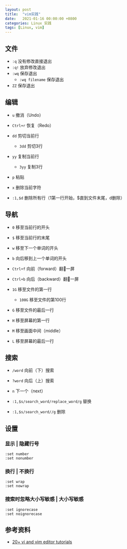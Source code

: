 ```yaml
---
layout: post
title:  "vim实践"
date:   2021-01-16 00:00:00 +0800
categories: Linux 实践
tags: [Linux, vim]
---
```


## 文件
* ```:q``` 没有修改直接退出
* ```:q!``` 放弃修改退出
* ```:wq``` 保存退出
    * ```:wq filename``` 保存退出
* ```ZZ``` 保存退出


## 编辑
* ```u``` 撤消（Undo）
* ```Ctrl+r``` 恢复（Redo）
    
* ```dd``` 剪切当前行
    * ```3dd``` 剪切3行
* ```yy``` 复制当前行
    * ```3yy``` 复制3行
* ```p``` 粘贴

* ```x``` 删除当前字符
* ```:1,$d``` 删除所有行（1第一行开始，$直到文件末尾，d删除）


## 导航
* ```0``` 移至当前行的开头
* ```$``` 移至当前行的末尾

* ```w``` 移至下一个单词的开头
* ```b``` 向后移到上一个单词的开头

* ```Ctrl+f``` 向前（forward）翻一屏
* ```Ctrl+b``` 向后（backward）翻一屏

* ```1G``` 移至文件的第一行
    * ```100G``` 移至文件的第100行
* ```G``` 移至文件的最后一行

* ```H``` 移至屏幕的第一行
* ```M``` 移至画面中间（middle）
* ```L``` 移至屏幕的最后一行


## 搜索
* ```/word``` 向前（下）搜索
* ```?word``` 向后（上）搜索
* ```n``` 下一个（next）

* ```:1,$s/search_word/replace_word/g``` 替换
* ```:1,$s/search_word//g``` 删除


## 设置
### 显示 | 隐藏行号
```
:set number
:set nonumber
```

### 换行 | 不换行
```
:set wrap
:set nowrap
```

### 搜索时忽略大小写敏感 | 大小写敏感
```
:set ignorecase
:set noignorecase
```


## 参考资料
* [20+ vi and vim editor tutorials](http://alvinalexander.com/linux/vi-vim-editor-tutorials-collection/)
